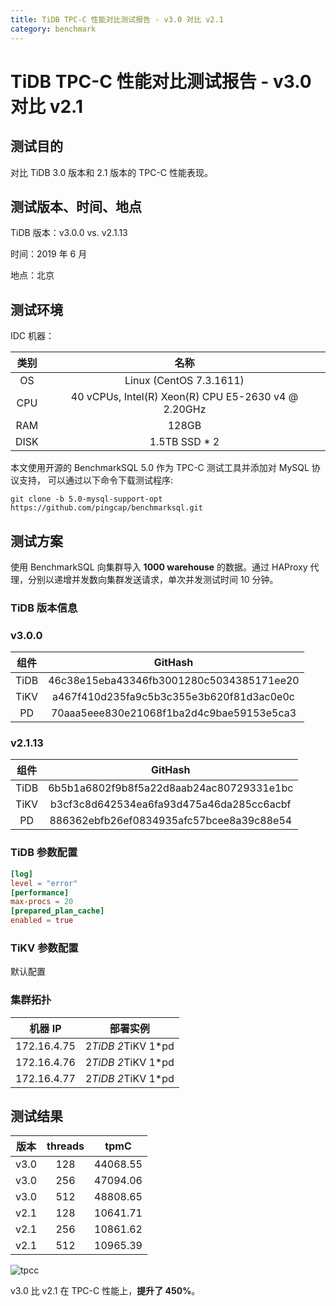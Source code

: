 ```yaml
---
title: TiDB TPC-C 性能对比测试报告 - v3.0 对比 v2.1
category: benchmark
---
```


# TiDB TPC-C 性能对比测试报告 - v3.0 对比 v2.1

## 测试目的

对比 TiDB 3.0 版本和 2.1 版本的 TPC-C 性能表现。

## 测试版本、时间、地点

TiDB 版本：v3.0.0 vs. v2.1.13

时间：2019 年 6 月

地点：北京

## 测试环境

IDC 机器：

|  类别  |                         名称                          |
|:----:|:---------------------------------------------------:|
|  OS  |               Linux (CentOS 7.3.1611)               |
| CPU  | 40 vCPUs, Intel(R) Xeon(R) CPU E5-2630 v4 @ 2.20GHz |
| RAM  |                        128GB                        |
| DISK |                  1.5TB SSD \* 2                   |


本文使用开源的 BenchmarkSQL 5.0 作为 TPC-C 测试工具并添加对 MySQL 协议支持， 可以通过以下命令下载测试程序:

```shell
git clone -b 5.0-mysql-support-opt https://github.com/pingcap/benchmarksql.git
```

## 测试方案

使用 BenchmarkSQL 向集群导入 **1000 warehouse** 的数据。通过 HAProxy 代理，分别以递增并发数向集群发送请求，单次并发测试时间 10 分钟。

### TiDB 版本信息

### v3.0.0

|  组件  |                 GitHash                  |
|:----:|:----------------------------------------:|
| TiDB | 46c38e15eba43346fb3001280c5034385171ee20 |
| TiKV | a467f410d235fa9c5b3c355e3b620f81d3ac0e0c |
|  PD  | 70aaa5eee830e21068f1ba2d4c9bae59153e5ca3 |


### v2.1.13

|  组件  |                 GitHash                  |
|:----:|:----------------------------------------:|
| TiDB | 6b5b1a6802f9b8f5a22d8aab24ac80729331e1bc |
| TiKV | b3cf3c8d642534ea6fa93d475a46da285cc6acbf |
|  PD  | 886362ebfb26ef0834935afc57bcee8a39c88e54 |


### TiDB 参数配置

```toml
[log]
level = "error"
[performance]
max-procs = 20
[prepared_plan_cache]
enabled = true
```

### TiKV 参数配置

默认配置

### 集群拓扑

|    机器 IP    |           部署实例            |
|:-----------:|:-------------------------:|
| 172.16.4.75 | 2*TiDB 2*TiKV 1\*pd |
| 172.16.4.76 | 2*TiDB 2*TiKV 1\*pd |
| 172.16.4.77 | 2*TiDB 2*TiKV 1\*pd |


## 测试结果

|  版本  | threads |   tpmC   |
|:----:|:-------:|:--------:|
| v3.0 |   128   | 44068.55 |
| v3.0 |   256   | 47094.06 |
| v3.0 |   512   | 48808.65 |
| v2.1 |   128   | 10641.71 |
| v2.1 |   256   | 10861.62 |
| v2.1 |   512   | 10965.39 |


![tpcc](/media/tpcc-2.1-3.0.png)

v3.0 比 v2.1 在 TPC-C 性能上，**提升了 450%**。